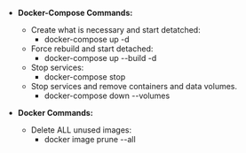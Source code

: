 - **Docker-Compose Commands:**
  - Create what is necessary and start detatched:
    - docker-compose up -d
  - Force rebuild and start detached:
    - docker-compose up --build -d
  - Stop services:
    - docker-compose stop
  - Stop services and remove containers and data volumes.
    - docker-compose down --volumes


- **Docker Commands:**
  - Delete ALL unused images:
    - docker image prune --all
